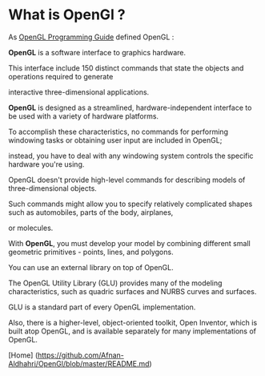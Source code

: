 # What is OpenGl ?

As [OpenGL Programming Guide](https://github.com/Afnan-Aldhahri/OpenGl/blob/master/Resources/References.md) defined OpenGL :

**OpenGL** is a software interface to graphics hardware. 

This interface include 150 distinct commands that state the objects and operations required to generate

interactive three-dimensional applications.

**OpenGL** is designed as a streamlined, hardware-independent interface to be used with a variety of hardware platforms. 

To accomplish these characteristics, no commands for performing windowing tasks or obtaining user input are included in OpenGL; 

instead, you have to deal with any windowing system controls the specific hardware you're using. 

OpenGL doesn't provide high-level commands for describing models of three-dimensional objects. 

Such commands might allow you to specify relatively complicated shapes such as automobiles, parts of the body, airplanes, 

or molecules.

With **OpenGL**, you must develop your  model by combining different small geometric primitives - points, lines, and polygons.

You can use an external library  on top of OpenGL.

The OpenGL Utility Library (GLU) provides many of the modeling characteristics, such as quadric surfaces and NURBS curves and surfaces.

GLU is a standard part of every OpenGL implementation.

Also, there is a higher-level, object-oriented toolkit, Open Inventor, which is built atop OpenGL, and is available separately for many implementations of OpenGL.

[Home] (https://github.com/Afnan-Aldhahri/OpenGl/blob/master/README.md) 
